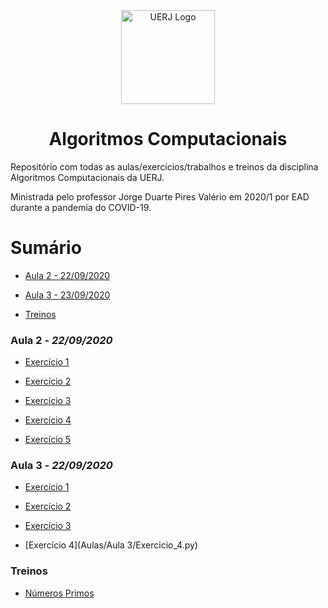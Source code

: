 

<div align="center">
<img src="https://www.uerj.br/wp-content/uploads/2018/02/logomarca-uerj.png" width="150" alt="UERJ Logo" />
<h1>Algoritmos Computacionais</h1>
</div>

Repositório com todas as aulas/exercícios/trabalhos e treinos da disciplina Algoritmos Computacionais da UERJ.

Ministrada pelo professor Jorge Duarte Pires Valério em 2020/1 por EAD durante a pandemia do COVID-19.



# Sumário

- [Aula 2 - 22/09/2020](#aula-2---22092020)

- [Aula 3 - 23/09/2020](#aula-3---23092020)

- [Treinos](#Treinos)



### Aula 2 - *22/09/2020*

- [Exercício 1](https://github.com/pitroldev/uerj-algoritmos-computacionais/blob/master/Aulas/Aula%202/Exercicio_1.py)

- [Exercício 2](https://github.com/pitroldev/uerj-algoritmos-computacionais/blob/master/Aulas/Aula%202/Exercicio_2.py)

- [Exercício 3](https://github.com/pitroldev/uerj-algoritmos-computacionais/blob/master/Aulas/Aula%202/Exercicio_3.py)

- [Exercício 4](https://github.com/pitroldev/uerj-algoritmos-computacionais/blob/master/Aulas/Aula%202/Exercicio_4.py)

- [Exercício 5](https://github.com/pitroldev/uerj-algoritmos-computacionais/blob/master/Aulas/Aula%202/Exercicio_5.py)



### Aula 3 - *22/09/2020*

- [Exercício 1](https://github.com/pitroldev/uerj-algoritmos-computacionais/blob/master/Aulas/Aula%203/Exercicio_1.py)

- [Exercício 2](https://github.com/pitroldev/uerj-algoritmos-computacionais/blob/master/Aulas/Aula%203/Exercicio_2.py)

- [Exercício 3](https://github.com/pitroldev/uerj-algoritmos-computacionais/blob/master/Aulas/Aula%203/Exercicio_3.py)

- [Exercício 4](Aulas/Aula 3/Exercicio_4.py)



### Treinos

- [Números Primos](Treinos/Primos.py)
